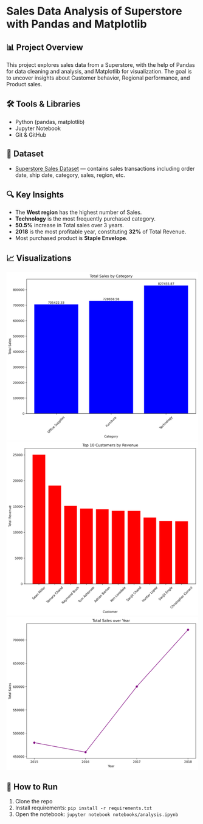 # Sales Data Analysis of Superstore with Pandas and Matplotlib

## 📊 Project Overview
This project explores sales data from a Superstore, with the help of Pandas for data cleaning and analysis, and Matplotlib for visualization. The goal is to uncover insights about Customer behavior, Regional performance, and Product sales.

## 🛠️ Tools & Libraries
- Python (pandas, matplotlib)
- Jupyter Notebook
- Git & GitHub

## 📁 Dataset
- [Superstore Sales Dataset](https://www.kaggle.com/datasets/rohitsahoo/sales-forecasting) — contains sales transactions including order date, ship date, category, sales, region, etc.

## 🔍 Key Insights
- The **West region** has the highest number of Sales.
- **Technology** is the most frequently purchased category.
- **50.5%** increase in Total sales over 3 years.
- **2018** is the most profitable year, constituting **32%** of Total Revenue.
- Most purchased product is **Staple Envelope**.

## 📈 Visualizations
![Sales by Category](images/rev_by_category.png)
![Top Customers by Sales](images/top_10_custs_by_rev.png)
![Yearly Sales Trend](images/rev_trend_yearly.png)

## 🚀 How to Run
1. Clone the repo
2. Install requirements: `pip install -r requirements.txt`
3. Open the notebook: `jupyter notebook notebooks/analysis.ipynb`
